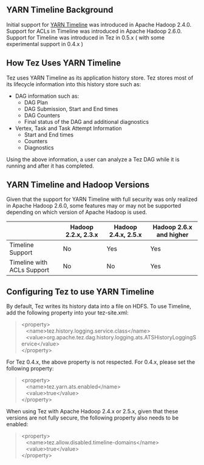 <!--
   Licensed to the Apache Software Foundation (ASF) under one or more
   contributor license agreements.  See the NOTICE file distributed with
   this work for additional information regarding copyright ownership.
   The ASF licenses this file to You under the Apache License, Version 2.0
   (the "License"); you may not use this file except in compliance with
   the License.  You may obtain a copy of the License at

       http://www.apache.org/licenses/LICENSE-2.0

   Unless required by applicable law or agreed to in writing, software
   distributed under the License is distributed on an "AS IS" BASIS,
   WITHOUT WARRANTIES OR CONDITIONS OF ANY KIND, either express or implied.
   See the License for the specific language governing permissions and
   limitations under the License.
-->
<head><title>Using YARN Timeline with Tez for History</title></head>

## YARN Timeline Background

Initial support for [YARN Timeline](http://hadoop.apache.org/docs/r2.4.0/hadoop-yarn/hadoop-yarn-site/TimelineServer.html) was introduced in Apache Hadoop 2.4.0. Support for ACLs in Timeline was introduced in Apache Hadoop 2.6.0. Support for Timeline was introduced in Tez in 0.5.x ( with some experimental support in 0.4.x )

## How Tez Uses YARN Timeline

Tez uses YARN Timeline as its application history store. Tez stores most of its lifecycle information into this history store such as:
  - DAG information such as:
    - DAG Plan
    - DAG Submission, Start and End times
    - DAG Counters
    - Final status of the DAG and additional diagnostics
  - Vertex, Task and Task Attempt Information
    - Start and End times
    - Counters
    - Diagnostics

Using the above information, a user can analyze a Tez DAG while it is running and after it has completed.

## YARN Timeline and Hadoop Versions

Given that the support for YARN Timeline with full security was only realized in Apache Hadoop 2.6.0, some features may or may not be supported depending on which version of Apache Hadoop is used.


|  | Hadoop 2.2.x, 2.3.x | Hadoop 2.4.x, 2.5.x | Hadoop 2.6.x and higher |
| ------- | ----- | ----- | ----- |
| Timeline Support | No | Yes | Yes |
| Timeline with ACLs Support | No | No | Yes |

## Configuring Tez to use YARN Timeline

By default, Tez writes its history data into a file on HDFS. To use Timeline, add the following property into your tez-site.xml:

> &lt;property&gt;<br/>
> &nbsp;&nbsp;&nbsp;&lt;name&gt;tez.history.logging.service.class&lt;/name&gt;<br/>
> &nbsp;&nbsp;&nbsp;&lt;value&gt;org.apache.tez.dag.history.logging.ats.ATSHistoryLoggingService&lt;/value&gt;<br/>
> &lt;/property&gt;<br/>

For Tez 0.4.x, the above property is not respected. For 0.4.x, please set the following property:

> &lt;property&gt;<br/>
> &nbsp;&nbsp;&nbsp;&lt;name&gt;tez.yarn.ats.enabled&lt;/name&gt;<br/>
> &nbsp;&nbsp;&nbsp;&lt;value&gt;true&lt;/value&gt;<br/>
> &lt;/property&gt;<br/>

When using Tez with Apache Hadoop 2.4.x or 2.5.x, given that these versions are not fully secure, the following property also needs to be enabled:

> &lt;property&gt;<br/>
> &nbsp;&nbsp;&nbsp;&lt;name&gt;tez.allow.disabled.timeline-domains&lt;/name&gt;<br/>
> &nbsp;&nbsp;&nbsp;&lt;value&gt;true&lt;/value&gt;<br/>
> &lt;/property&gt;<br/>
